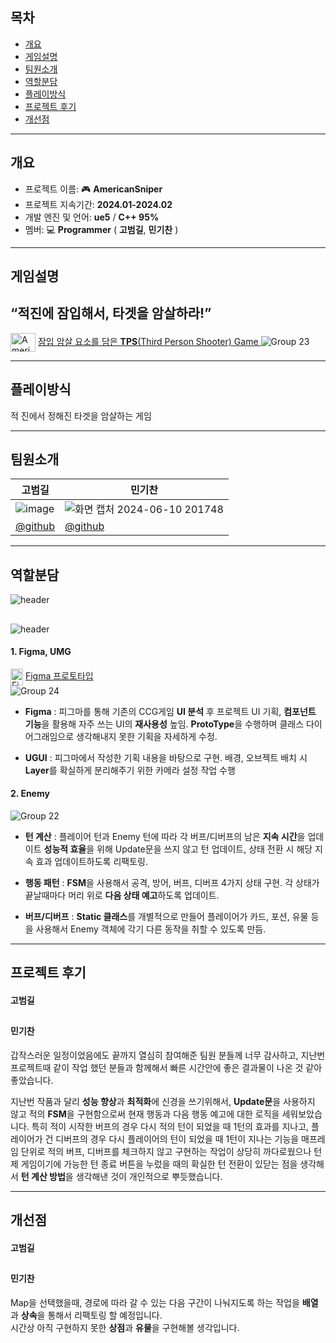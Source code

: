 ## 목차

* [개요](#개요)   
* [게임설명](#게임설명)  
* [팀원소개](#팀원소개)   
* [역할분담](#역할분담)   
* [플레이방식](#플레이방식)  
* [프로젝트 후기](#프로젝트-후기)  
* [개선점](#개선점)


---
## 개요 

-   프로젝트 이름: :video_game: **AmericanSniper**
-   프로젝트 지속기간: **2024.01-2024.02**
-   개발 엔진 및 언어: **ue5** / **C++ 95%**
-   멤버: :computer: **Programmer** ( **고범길**, **민기찬** )


---
## 게임설명 
**“적진에 잠입해서, 타겟을 암살하라!”**
-
<a href="https://youtu.be/AtsgU5bLuS8?feature=shared" target="blank"><img align="center" src="https://raw.githubusercontent.com/rahuldkjain/github-profile-readme-generator/master/src/images/icons/Social/youtube.svg" alt="AmericanSniper" height="30" width="40" /></a> [잠입 암살 요소를 담은 **TPS**(Third Person Shooter) Game  ](https://youtu.be/AtsgU5bLuS8?feature=shared)
![Group 23](https://github.com/PohangCandy/lfstest/assets/130345776/d9f571fd-56fa-4ab3-8c2a-fcd3a9d137c2)


---
## 플레이방식
적 진에서 정해진 타겟을 암살하는 게임


---
## 팀원소개 
고범길 | 민기찬
----|----|
![image](https://github.com/ImGunHyoeng/Ghospital_merge/assets/102517991/c0c9aa6a-d7ef-420c-a1a1-0481e615af4a)|![화면 캡처 2024-06-10 201748](https://github.com/PohangCandy/Slayer-Unity-/assets/130345776/143a15af-e71a-40de-8554-7971a73a6d2f)|
[@github](https://github.com/sethman7)|[@github](https://github.com/PohangCandy) |


---
## 역할분담 
![header](https://capsule-render.vercel.app/api?type=waving&text=고범길&color=755139FF&fontColor=F2EDD7FF&fontAlign=90&fontAlignY=40&fontSize=50)


##
![header](https://capsule-render.vercel.app/api?type=waving&text=민기찬&color=2BAE66FF&fontColor=FCF6F5FF&fontAlign=90&fontAlignY=40&fontSize=50)

#### 1. Figma, UMG
<a href="https://www.figma.com/design/96yMo6HbDTwvgvhsNtRZyD/Sniper-Elite?node-id=0-1&t=cPLs9rgKckOMBE9u-1" target="blank"><img align="center" src="https://i.namu.wiki/i/tyR9148Wphjb2F4cAstF0NdEfTnxF5gEmmMzzjPmNzF7u7gwmk2D3USUfjJ3JA-nrvkZQAynHevRmGyrm7ciU3rdiV-rxeS2CQk_15tnzhMfVScDbzl4aMQBerHC5vZPXCT_ihMWrHh7QVBbHk3LNQ.svg" alt="Figma" height="27" width="20" /></a> [Figma 프로토타입](https://www.figma.com/design/96yMo6HbDTwvgvhsNtRZyD/Sniper-Elite?node-id=0-1&t=cPLs9rgKckOMBE9u-1)  
![Group 24](https://github.com/PohangCandy/lfstest/assets/130345776/9eb35bae-527f-460e-868b-cf10f25a2fbe)

* **Figma** : 피그마를 통해 기존의 CCG게임  **UI 분석** 후 프로젝트 UI 기획, **컴포넌트 기능**을 활용해 자주 쓰는 UI의 **재사용성** 높임. **ProtoType**을 수행하며 클래스 다이어그래임으로 생각해내지 못한 기획을 자세하게 수정.

* **UGUI** : 피그마에서 작성한 기획 내용을 바탕으로 구현. 배경, 오브젝트 배치 시 **Layer**를 확실하게 분리해주기 위한 카메라 설정 작업 수행

#### 2. Enemy
![Group 22](https://github.com/PohangCandy/Slayer-Unity-/assets/130345776/a12aaddc-f7e4-422f-90e9-b87b0d22adde)

* **턴 계산** : 플레이어 턴과 Enemy 턴에 따라 각 버프/디버프의 남은 **지속 시간**을 업데이트
**성능적 효율**을 위해 Update문을 쓰지 않고 턴 업데이트, 상태 전환 시 해당 지속 효과 업데이트하도록 리팩토링.

* **행동 패턴** : **FSM**을 사용해서 공격, 방어, 버프, 디버프 4가지 상태 구현. 각 상태가 끝날때마다 머리 위로 **다음 상태 예고**하도록 업데이트.

* **버프/디버프** : **Static 클래스**를 개별적으로 만들어 플레이어가 카드, 포션, 유물 등을 사용해서 Enemy 객체에 각기 다른 동작을 취할 수 있도록 만듬.


---
## 프로젝트 후기
#### 고범길

##
#### 민기찬
갑작스러운 일정이었음에도 끝까지 열심히 참여해준 팀원 분들께 너무 감사하고, 지난번 프로젝트때 같이 작업 했던 분들과 함께해서 빠른 시간안에 좋은 결과물이 나온 것 같아 좋았습니다.

지난번 작품과 달리 **성능 향상**과 **최적화**에 신경을 쓰기위해서, **Update문**을 사용하지 않고 적의 **FSM**을 구현함으로써 현재 행동과 다음 행동 예고에 대한 로직을 세워보았습니다. 특히 적이 시작한 버프의 경우 다시 적의 턴이 되었을 때 1턴의 효과를 지나고, 플레이어가 건 디버프의 경우 다시 플레이어의 턴이 되었을 때 1턴이 지나는 기능을 매프레임 단위로 적의 버프, 디버프를 체크하지 않고 구현하는 작업이 상당히 까다로웠으나 턴제 게임이기에 가능한 턴 종료 버튼을 누렀을 때의 확실한 턴 전환이 있닫는 점을 생각해서 **턴 계산 방법**을 생각해낸 것이 개인적으로 뿌듯했습니다.


---
## 개선점
#### 고범길


##
#### 민기찬
Map을 선택했을때, 경로에 따라 갈 수 있는 다음 구간이 나눠지도록 하는 작업을 **배열**과 **상속**을 통해서 리팩토링 할 예정입니다.  
시간상 아직 구현하지 못한 **상점**과 **유물**을 구현해볼 생각입니다.
